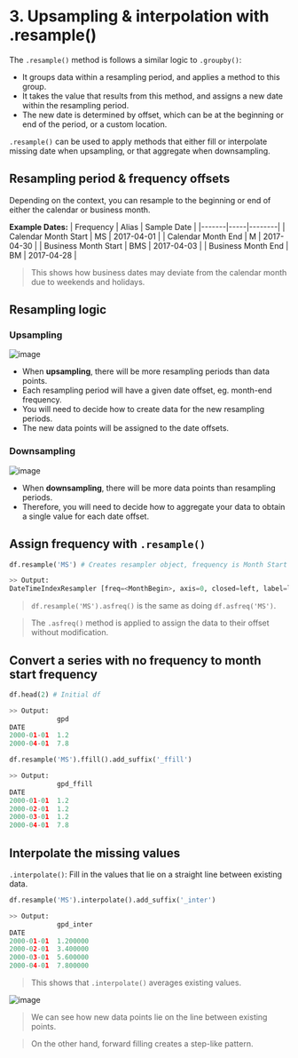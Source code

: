 # 3. Upsampling & interpolation with .resample()

The `.resample()` method is follows a similar logic to `.groupby()`:
- It groups data within a resampling period, and applies a method to this group.
- It takes the value that results from this method, and assigns a new date within the resampling period.
- The new date is determined by offset, which can be at the beginning or end of the period, or a custom location.

`.resample()` can be used to apply methods that either fill or interpolate missing date when upsampling, or that aggregate when downsampling.

## Resampling period & frequency offsets
Depending on the context, you can resample to the beginning or end of either the calendar or business month.

**Example Dates:**
| Frequency  | Alias | Sample Date |
|-------|-----|--------|
| Calendar Month Start   | MS  | 2017-04-01 |
| Calendar Month End | M  | 2017-04-30 |
| Business Month Start   | BMS  | 2017-04-03 |
| Business Month End | BM  | 2017-04-28 |

> This shows how business dates may deviate from the calendar month due to weekends and holidays.

## Resampling logic
### Upsampling
![image](https://user-images.githubusercontent.com/70928356/234715375-303a25a1-84ad-411c-8ba4-8fad19804d46.png)

- When **upsampling**, there will be more resampling periods than data points.
- Each resampling period will have a given date offset, eg. month-end frequency.
- You will need to decide how to create data for the new resampling periods.
- The new data points will be assigned to the date offsets.

### Downsampling
![image](https://user-images.githubusercontent.com/70928356/234715444-0d7e4fb6-0484-4343-aac2-f272edead529.png)

- When **downsampling**, there will be more data points than resampling periods.
- Therefore, you will need to decide how to aggregate your data to obtain a single value for each date offset.

## Assign frequency with `.resample()`
```py
df.resample('MS') # Creates resampler object, frequency is Month Start

>> Output:
DateTimeIndexResampler [freq=<MonthBegin>, axis=0, closed=left, label=left, convention=start, base=0]
```
> `df.resample('MS').asfreq()` is the same as doing `df.asfreq('MS')`.

> The `.asfreq()` method is applied to assign the data to their offset without modification.

## Convert a series with no frequency to month start frequency
```py
df.head(2) # Initial df

>> Output:
            gpd
DATE
2000-01-01  1.2
2000-04-01  7.8
```

```py
df.resample('MS').ffill().add_suffix('_ffill')

>> Output:
            gpd_ffill
DATE
2000-01-01  1.2
2000-02-01  1.2
2000-03-01  1.2
2000-04-01  7.8
```
## Interpolate the missing values
`.interpolate()`: Fill in the values that lie on a straight line between existing data.

```py
df.resample('MS').interpolate().add_suffix('_inter')

>> Output:
            gpd_inter
DATE
2000-01-01  1.200000
2000-02-01  3.400000
2000-03-01  5.600000
2000-04-01  7.800000
```

> This shows that `.interpolate()` averages existing values.

![image](https://user-images.githubusercontent.com/70928356/234721033-6ade287a-a2fa-4c2e-b4b3-7ceda620b709.png)
> We can see how new data points lie on the line between existing points.

> On the other hand, forward filling creates a step-like pattern.
